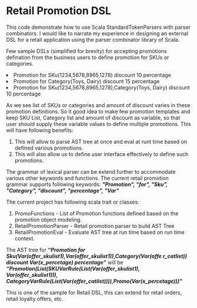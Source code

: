 <h1>Retail Promotion DSL</h1>

This code demonstrate how to use Scala StandardTokenParsers with parser combinators. I would like to narrate my experience in designing an external DSL for a retail application using the parser combinator library of Scala.

Few sample DSLs (simplified for brevity) for accepting promotions defination from the business users to define promotion for SKUs or categories. 

<li>Promotion for SKu(1234,5678,8965,1278) discount 10 percentage</li>
<li>Promotion for Category(Toys, Dairy) discount 15 percentage</li> 
<li>Promotion for SKu(1234,5678,8965,1278),Category(Toys, Dairy) discount 10 percentage</li> 

As we see list of SKUs or categories and amount of discount varies in these promotion definitions. So it good idea to make few promotion templates and keep SKU List, Category list and amount of discount as variable, so that user should supply these variable values to define multiple promotions. This will have following benefits:

1. This will allow to parse AST tree at once and eval at runt time based on defined various promotions. 
2. This will also allow us to define user interface effectively to define such promotions. 

The grammar of lexical parser can be extend further to accommodate various other keywords and functions. The current retail promotion grammar supports following keywords: <b><I>"Promotion", "for", "Sku", "Category", "discount", "percentage", "Var" </I></b>

The current project has following scala trait or classes:

1. PromoFunctions - List of Promotion functions defined based on the promotion object modeling.
2. RetailPromotionParser - Retail promotion parser to build AST Tree
3. RetailPromotionEval - Evaluate AST tree at run time based on run time context.

The AST tree for <b><I>“Promotion for Sku(Var(offer_skulist1),Var(offer_skulist1)),Category(Var(offe r_catlist)) discount Var(x_percetage) percentage”</I></b> will be <b><I>“Promotion(List(SKUVarRule(List(Var(offer_skulist1), Var(offer_skulist1))), CategoryVarRule(List(Var(offer_catlist)))),Promo(Var(x_percetage)))”</I></b>

This is one of the sample for Retail DSL, this can extend for retail orders, retail loyalty offers, etc.
